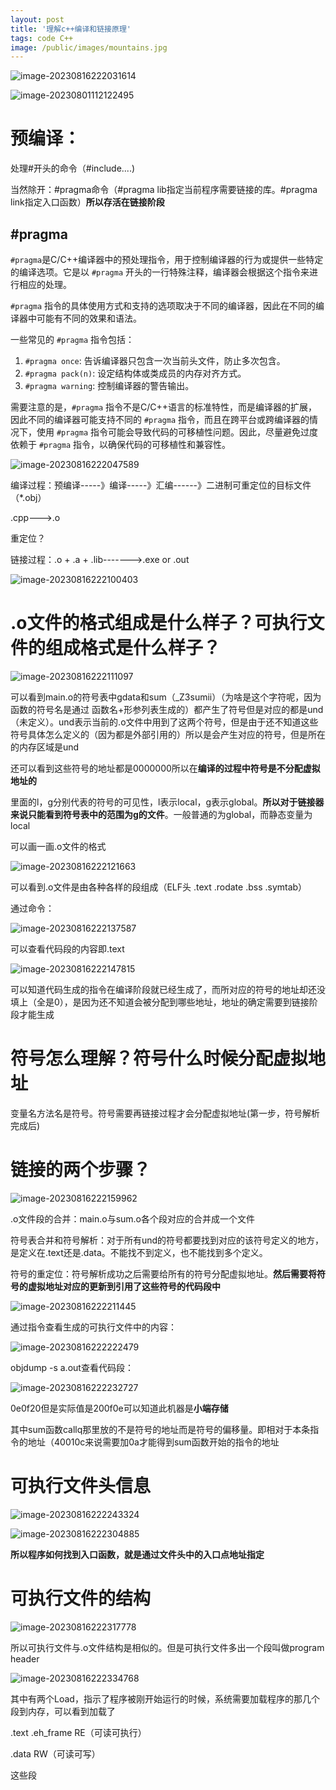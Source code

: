 ```yaml
---
layout: post
title: '理解c++编译和链接原理'
tags: code C++
image: /public/images/mountains.jpg
---
```


![image-20230816222031614](../../public/images/C++/2023-11-24_3/image-20230816222031614.png)

![image-20230801112122495](C:\Users\q2585\AppData\Roaming\Typora\typora-user-images\image-20230801112122495.png)

# 预编译：

处理#开头的命令（#include....)

当然除开：#pragma命令（#pragma lib指定当前程序需要链接的库。#pragma link指定入口函数）**所以存活在链接阶段**

## #pragma

`#pragma`是C/C++编译器中的预处理指令，用于控制编译器的行为或提供一些特定的编译选项。它是以 `#pragma` 开头的一行特殊注释，编译器会根据这个指令来进行相应的处理。

`#pragma` 指令的具体使用方式和支持的选项取决于不同的编译器，因此在不同的编译器中可能有不同的效果和语法。

一些常见的 `#pragma` 指令包括：

1. `#pragma once`: 告诉编译器只包含一次当前头文件，防止多次包含。
2. `#pragma pack(n)`: 设定结构体或类成员的内存对齐方式。
3. `#pragma warning`: 控制编译器的警告输出。

需要注意的是，`#pragma` 指令不是C/C++语言的标准特性，而是编译器的扩展，因此不同的编译器可能支持不同的 `#pragma` 指令，而且在跨平台或跨编译器的情况下，使用 `#pragma` 指令可能会导致代码的可移植性问题。因此，尽量避免过度依赖于 `#pragma` 指令，以确保代码的可移植性和兼容性。

![image-20230816222047589](../../public/images/C++/2023-11-24_3/image-20230816222047589.png)



编译过程：预编译-----》编译-----》汇编------》二进制可重定位的目标文件（*.obj）

.cpp--->.o

重定位？

链接过程：.o + .a + .lib------->.exe or .out

![image-20230816222100403](../../public/images/C++/2023-11-24_3/image-20230816222100403.png)

# **.o文件的格式组成是什么样子？可执行文件的组成格式是什么样子？**

![image-20230816222111097](../../public/images/C++/2023-11-24_3/image-20230816222111097.png)

可以看到main.o的符号表中gdata和sum（_Z3sumii）（为啥是这个字符呢，因为函数的符号名是通过 函数名+形参列表生成的）都产生了符号但是对应的都是und（未定义）。und表示当前的.o文件中用到了这两个符号，但是由于还不知道这些符号具体怎么定义的（因为都是外部引用的）所以是会产生对应的符号，但是所在的内存区域是und

还可以看到这些符号的地址都是0000000所以在**编译的过程中符号是不分配虚拟地址的**

里面的l，g分别代表的符号的可见性，l表示local，g表示global。**所以对于链接器来说只能看到符号表中的范围为g的文件**。一般普通的为global，而静态变量为local

可以画一画.o文件的格式

![image-20230816222121663](../../public/images/C++/2023-11-24_3/image-20230816222121663.png)

可以看到.o文件是由各种各样的段组成（ELF头 .text .rodate .bss .symtab）

通过命令：

![image-20230816222137587](../../public/images/C++/2023-11-24_3/image-20230816222137587.png)

可以查看代码段的内容即.text

![image-20230816222147815](../../public/images/C++/2023-11-24_3/image-20230816222147815.png)

可以知道代码生成的指令在编译阶段就已经生成了，而所对应的符号的地址却还没填上（全是0），是因为还不知道会被分配到哪些地址，地址的确定需要到链接阶段才能生成

# **符号怎么理解？符号什么时候分配虚拟地址**

变量名方法名是符号。符号需要再链接过程才会分配虚拟地址(第一步，符号解析完成后)

# **链接的两个步骤？**

![image-20230816222159962](../../public/images/C++/2023-11-24_3/image-20230816222159962.png)

.o文件段的合并：main.o与sum.o各个段对应的合并成一个文件

符号表合并和符号解析：对于所有und的符号都要找到对应的该符号定义的地方，是定义在.text还是.data。不能找不到定义，也不能找到多个定义。

符号的重定位：符号解析成功之后需要给所有的符号分配虚拟地址。**然后需要将符号的虚拟地址对应的更新到引用了这些符号的代码段中**

![image-20230816222211445](../../public/images/C++/2023-11-24_3/image-20230816222211445.png)

通过指令查看生成的可执行文件中的内容：

![image-20230816222222479](../../public/images/C++/2023-11-24_3/image-20230816222222479.png)

objdump -s a.out查看代码段：

![image-20230816222232727](../../public/images/C++/2023-11-24_3/image-20230816222232727.png)

0e0f20但是实际值是200f0e可以知道此机器是**小端存储**

其中sum函数callq那里放的不是符号的地址而是符号的偏移量。即相对于本条指令的地址（40010c来说需要加0a才能得到sum函数开始的指令的地址

# 可执行文件头信息

![image-20230816222243324](../../public/images/C++/2023-11-24_3/image-20230816222243324.png)

![image-20230816222304885](../../public/images/C++/2023-11-24_3/image-20230816222304885.png)

**所以程序如何找到入口函数，就是通过文件头中的入口点地址指定**

# 可执行文件的结构

![image-20230816222317778](../../public/images/C++/2023-11-24_3/image-20230816222317778.png)

所以可执行文件与.o文件结构是相似的。但是可执行文件多出一个段叫做program header

![image-20230816222334768](../../public/images/C++/2023-11-24_3/image-20230816222334768.png)

其中有两个Load，指示了程序被刚开始运行的时候，系统需要加载程序的那几个段到内存，可以看到加载了

.text .eh_frame                                    RE（可读可执行）

.data                                                      RW（可读可写）

这些段